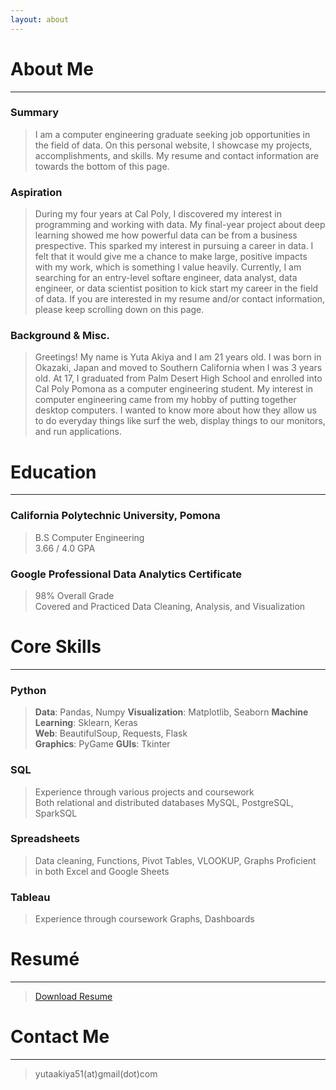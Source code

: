 ```yaml
---
layout: about 
---
```


# About Me
---

### Summary
> I am a computer engineering graduate seeking job opportunities in the field of data.
On this personal website, I showcase my projects, accomplishments, and skills. My resume and contact information are towards the bottom of this page. 


### Aspiration
> During my four years at Cal Poly, I discovered my interest in programming and working with data. My final-year project about deep learning showed me how powerful data can be from a business prespective. This sparked my interest in pursuing a career in data. I felt that it would give me a chance to make large, positive impacts with my work, which is something I value heavily. Currently, I am searching for an entry-level softare engineer, data analyst, data engineer, or data scientist position to kick start my career in the field of data. If you are interested in my resume and/or contact information, please keep scrolling down on this page. 


### Background & Misc.
> Greetings! My name is Yuta Akiya and I am 21 years old. I was born in Okazaki, Japan and moved to Southern California when I was 3 years old. At 17, I graduated from Palm      Desert High School and enrolled into Cal Poly Pomona as a computer engineering student. My interest in computer engineering came from my hobby of putting together desktop computers. I wanted to know more about how they allow us to do everyday things like surf the web, display things to our monitors, and run applications.


# Education
---
### California Polytechnic University, Pomona
> B.S Computer Engineering  
> 3.66 / 4.0 GPA  


### Google Professional Data Analytics Certificate
> 98% Overall Grade  
> Covered and Practiced Data Cleaning, Analysis, and Visualization


# Core Skills  
---
### Python
> **Data**: Pandas, Numpy
> **Visualization**: Matplotlib, Seaborn 
> **Machine Learning**: Sklearn, Keras  
> **Web**: BeautifulSoup, Requests, Flask  
> **Graphics**: PyGame
> **GUIs**: Tkinter  


### SQL
> Experience through various projects and coursework  
> Both relational and distributed databases
> MySQL, PostgreSQL, SparkSQL


### Spreadsheets
> Data cleaning, Functions, Pivot Tables, VLOOKUP, Graphs
> Proficient in both Excel and Google Sheets


### Tableau
> Experience through coursework
> Graphs, Dashboards


# Resumé
---
> <a href="" download>Download Resume</a>


# Contact Me 
---
> yutaakiya51(at)gmail(dot)com

